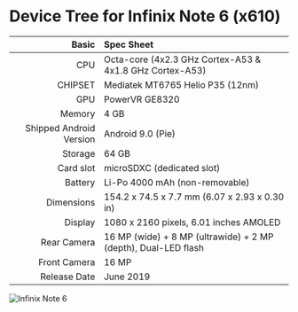 Device Tree for Infinix Note 6 (x610)
================================================================

Basic   | Spec Sheet
-------:|:-------------------------
CPU     | Octa-core (4x2.3 GHz Cortex-A53 & 4x1.8 GHz Cortex-A53)
CHIPSET | Mediatek MT6765 Helio P35 (12nm)
GPU     | PowerVR GE8320
Memory  | 4 GB
Shipped Android Version | Android 9.0 (Pie)
Storage | 64 GB
Card slot | microSDXC (dedicated slot)
Battery | Li-Po 4000 mAh (non-removable)
Dimensions | 154.2 x 74.5 x 7.7 mm (6.07 x 2.93 x 0.30 in)
Display | 1080 x 2160 pixels, 6.01 inches AMOLED
Rear Camera  | 16 MP (wide) + 8 MP (ultrawide) + 2 MP (depth), Dual-LED flash
Front Camera | 16 MP
Release Date | June 2019

![Infinix Note 6](https://fdn2.gsmarena.com/vv/pics/infinix/infinix-note-6-x610-3.jpg "Infinix Note 6")    
